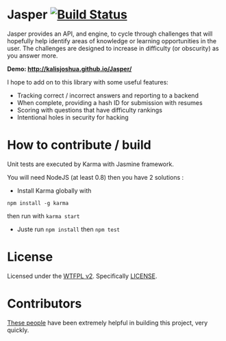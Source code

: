 # Jasper [![Build Status](https://travis-ci.org/kalisjoshua/Jasper.png?branch=master)](https://travis-ci.org/kalisjoshua/Jasper)

Jasper provides an API, and engine, to cycle through challenges that will hopefully help identify areas of knowledge or learning opportunities in the user. The challenges are designed to increase in difficulty (or obscurity) as you answer more.

 **Demo: http://kalisjoshua.github.io/Jasper/**

I hope to add on to this library with some useful features:

  * Tracking correct / incorrect answers and reporting to a backend
  * When complete, providing a hash ID for submission with resumes
  * Scoring with questions that have difficulty rankings
  * Intentional holes in security for hacking

# How to contribute / build 

Unit tests are executed by Karma with Jasmine framework.

You will need NodeJS (at least 0.8) then you have 2 solutions :

- Install Karma globally with 
```
npm install -g karma
```

then run with ```karma start```

- Juste run ```npm install``` then ```npm test```  

# License

Licensed under the [WTFPL v2](http://www.wtfpl.net/). Specifically [LICENSE](LICENSE.md).

# Contributors

[These people](CONTRIBUTORS.md) have been extremely helpful in building this project, very quickly.


